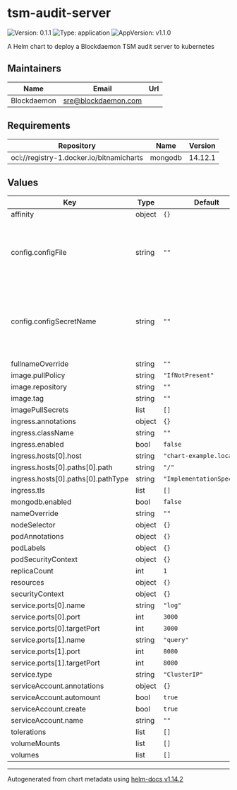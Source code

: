 # tsm-audit-server

![Version: 0.1.1](https://img.shields.io/badge/Version-0.1.1-informational?style=flat-square) ![Type: application](https://img.shields.io/badge/Type-application-informational?style=flat-square) ![AppVersion: v1.1.0](https://img.shields.io/badge/AppVersion-v1.1.0-informational?style=flat-square)

A Helm chart to deploy a Blockdaemon TSM audit server to kubernetes

## Maintainers

| Name | Email | Url |
| ---- | ------ | --- |
| Blockdaemon | <sre@blockdaemon.com> |  |

## Requirements

| Repository | Name | Version |
|------------|------|---------|
| oci://registry-1.docker.io/bitnamicharts | mongodb | 14.12.1 |

## Values

| Key | Type | Default | Description |
|-----|------|---------|-------------|
| affinity | object | `{}` |  |
| config.configFile | string | `""` | the configuration file that will be mounted into the TSM audit server.  MUTUALLY EXCLUSIVE with configSecretName |
| config.configSecretName | string | `""` | The name of the secret containing the TSM audit server configuration file. MUTUALLY EXCLUSIVE with configFile |
| fullnameOverride | string | `""` |  |
| image.pullPolicy | string | `"IfNotPresent"` |  |
| image.repository | string | `""` |  |
| image.tag | string | `""` |  |
| imagePullSecrets | list | `[]` |  |
| ingress.annotations | object | `{}` |  |
| ingress.className | string | `""` |  |
| ingress.enabled | bool | `false` |  |
| ingress.hosts[0].host | string | `"chart-example.local"` |  |
| ingress.hosts[0].paths[0].path | string | `"/"` |  |
| ingress.hosts[0].paths[0].pathType | string | `"ImplementationSpecific"` |  |
| ingress.tls | list | `[]` |  |
| mongodb.enabled | bool | `false` |  |
| nameOverride | string | `""` |  |
| nodeSelector | object | `{}` |  |
| podAnnotations | object | `{}` |  |
| podLabels | object | `{}` |  |
| podSecurityContext | object | `{}` |  |
| replicaCount | int | `1` |  |
| resources | object | `{}` |  |
| securityContext | object | `{}` |  |
| service.ports[0].name | string | `"log"` |  |
| service.ports[0].port | int | `3000` |  |
| service.ports[0].targetPort | int | `3000` |  |
| service.ports[1].name | string | `"query"` |  |
| service.ports[1].port | int | `8080` |  |
| service.ports[1].targetPort | int | `8080` |  |
| service.type | string | `"ClusterIP"` |  |
| serviceAccount.annotations | object | `{}` |  |
| serviceAccount.automount | bool | `true` |  |
| serviceAccount.create | bool | `true` |  |
| serviceAccount.name | string | `""` |  |
| tolerations | list | `[]` |  |
| volumeMounts | list | `[]` |  |
| volumes | list | `[]` |  |

----------------------------------------------
Autogenerated from chart metadata using [helm-docs v1.14.2](https://github.com/norwoodj/helm-docs/releases/v1.14.2)
